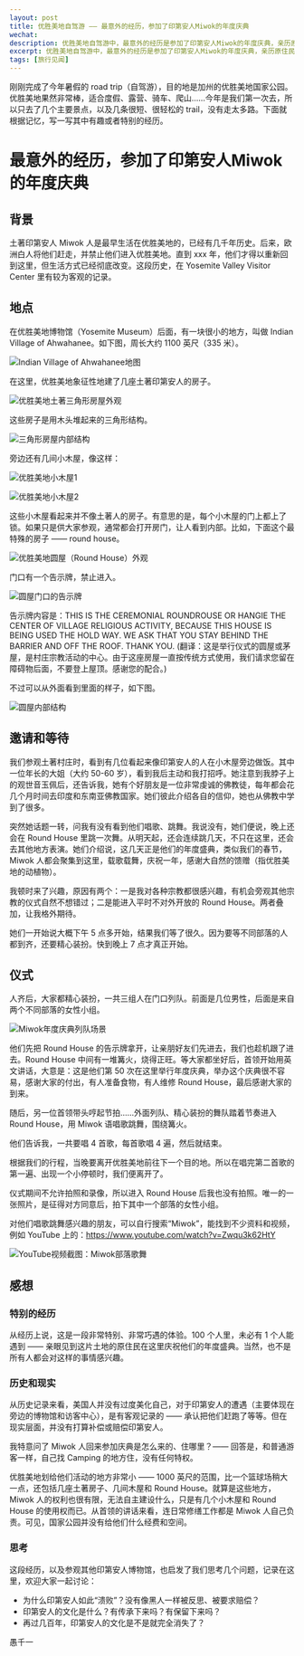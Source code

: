 ```yaml
---
layout: post
title: 优胜美地自驾游 —— 最意外的经历，参加了印第安人Miwok的年度庆典
wechat: 
description: 优胜美地自驾游中，最意外的经历是参加了印第安人Miwok的年度庆典，亲历原住民的歌舞仪式，感受历史与现实的碰撞。
excerpt: 优胜美地自驾游中，最意外的经历是参加了印第安人Miwok的年度庆典，亲历原住民的歌舞仪式，感受历史与现实的碰撞。
tags: [旅行见闻]
---
```


刚刚完成了今年暑假的 road trip（自驾游），目的地是加州的优胜美地国家公园。优胜美地果然非常棒，适合度假、露营、骑车、爬山……今年是我们第一次去，所以只去了几个主要景点，以及几条很短、很轻松的 trail，没有走太多路。下面就根据记忆，写一写其中有趣或者特别的经历。

# 最意外的经历，参加了印第安人Miwok的年度庆典

## 背景

土著印第安人 Miwok 人是最早生活在优胜美地的，已经有几千年历史。后来，欧洲白人将他们赶走，并禁止他们进入优胜美地。直到 xxx 年，他们才得以重新回到这里，但生活方式已经彻底改变。这段历史，在 Yosemite Valley Visitor Center 里有较为客观的记录。

## 地点


在优胜美地博物馆（Yosemite Museum）后面，有一块很小的地方，叫做 Indian Village of Ahwahanee。如下图，周长大约 1100 英尺（335 米）。

![](../images/yosemite-village-map.png "Indian Village of Ahwahanee地图")

在这里，优胜美地象征性地建了几座土著印第安人的房子。

![](../images/yosemite-triangle-house.png "优胜美地土著三角形房屋外观")

这些房子是用木头堆起来的三角形结构。

![](../images/yosemite-triangle-house-inside.png "三角形房屋内部结构")

旁边还有几间小木屋，像这样：

![](../images/yosemite-cabin-1.png "优胜美地小木屋1")

![](../images/yosemite-cabin-2.png "优胜美地小木屋2")

这些小木屋看起来并不像土著人的房子。有意思的是，每个小木屋的门上都上了锁。如果只是供大家参观，通常都会打开房门，让人看到内部。比如，下面这个最特殊的房子 —— round house。

![](../images/yosemite-round-house.png "优胜美地圆屋（Round House）外观")

门口有一个告示牌，禁止进入。

![](../images/yosemite-round-house-sign.png "圆屋门口的告示牌")


告示牌内容是：THIS IS THE CEREMONIAL ROUNDROUSE OR HANGIE THE CENTER OF VILLAGE RELIGIOUS ACTIVITY, BECAUSE THIS HOUSE IS BEING USED THE HOLD WAY. WE ASK THAT YOU STAY BEHIND THE BARRIER AND OFF THE ROOF. THANK YOU. (翻译：这是举行仪式的圆屋或茅屋，是村庄宗教活动的中心。由于这座房屋一直按传统方式使用，我们请求您留在障碍物后面，不要登上屋顶。感谢您的配合。)

不过可以从外面看到里面的样子，如下图。

![](../images/yosemite-round-house-inside.png "圆屋内部结构")

## 邀请和等待


我们参观土著村庄时，看到有几位看起来像印第安人的人在小木屋旁边做饭。其中一位年长的大姐（大约 50-60 岁），看到我后主动和我打招呼。她注意到我脖子上的观世音玉佩后，还告诉我，她有个好朋友是一位非常虔诚的佛教徒，每年都会花几个月时间去印度和东南亚佛教国家。她们彼此介绍各自的信仰，她也从佛教中学到了很多。


突然她话题一转，问我有没有看到他们唱歌、跳舞。我说没有，她们便说，晚上还会在 Round House 里跳一次舞。从明天起，还会连续跳几天，不只在这里，还会去其他地方表演。她们介绍说，这几天正是他们的年度盛典，类似我们的春节，Miwok 人都会聚集到这里，载歌载舞，庆祝一年，感谢大自然的馈赠（指优胜美地的动植物）。


我顿时来了兴趣，原因有两个：一是我对各种宗教都很感兴趣，有机会旁观其他宗教的仪式自然不想错过；二是能进入平时不对外开放的 Round House。两者叠加，让我格外期待。


她们一开始说大概下午 5 点多开始，结果我们等了很久。因为要等不同部落的人都到齐，还要精心装扮。快到晚上 7 点才真正开始。

## 仪式


人齐后，大家都精心装扮，一共三组人在门口列队。前面是几位男性，后面是来自两个不同部落的女性小组。

![](../images/yosemite-ceremony-lineup.png "Miwok年度庆典列队场景")


他们先把 Round House 的告示牌拿开，让亲朋好友们先进去，我们也趁机跟了进去。Round House 中间有一堆篝火，烧得正旺。等大家都坐好后，首领开始用英文讲话，大意是：这是他们第 50 次在这里举行年度庆典，举办这个庆典很不容易，感谢大家的付出，有人准备食物，有人维修 Round House，最后感谢大家的到来。


随后，另一位首领带头哼起节拍……外面列队、精心装扮的舞队踏着节奏进入 Round House，用 Miwok 语唱歌跳舞，围绕篝火。


他们告诉我，一共要唱 4 首歌，每首歌唱 4 遍，然后就结束。


根据我们的行程，当晚要离开优胜美地前往下一个目的地。所以在唱完第二首歌的第一遍、出现一个小停顿时，我们便离开了。


仪式期间不允许拍照和录像，所以进入 Round House 后我也没有拍照。唯一的一张照片，是征得对方同意后，拍下其中一个部落的女性小组。


对他们唱歌跳舞感兴趣的朋友，可以自行搜索“Miwok”，能找到不少资料和视频，例如 YouTube 上的：https://www.youtube.com/watch?v=Zwqu3k62HtY 

![](../images/yosemite-miwok-youtube-screenshot.png "YouTube视频截图：Miwok部落歌舞")

## 感想

### 特别的经历


从经历上说，这是一段非常特别、非常巧遇的体验。100 个人里，未必有 1 个人能遇到 —— 亲眼见到这片土地的原住民在这里庆祝他们的年度盛典。当然，也不是所有人都会对这样的事情感兴趣。

### 历史和现实


从历史记录来看，美国人并没有过度美化自己，对于印第安人的遭遇（主要体现在旁边的博物馆和访客中心），是有客观记录的 —— 承认把他们赶跑了等等。但在现实层面，并没有打算补偿或赔偿印第安人。


我特意问了 Miwok 人回来参加庆典是怎么来的、住哪里？—— 回答是，和普通游客一样，自己找 Camping 的地方住，没有任何特权。


优胜美地划给他们活动的地方非常小 —— 1000 英尺的范围，比一个篮球场稍大一点，还包括几座土著房子、几间木屋和 Round House。就算是这些地方，Miwok 人的权利也很有限，无法自主建设什么，只是有几个小木屋和 Round House 的使用权而已。从首领的讲话来看，连日常修缮工作都是 Miwok 人自己负责。可见，国家公园并没有给他们什么经费和空间。

### 思考

这段经历，以及参观其他印第安人博物馆，也启发了我们思考几个问题，记录在这里，欢迎大家一起讨论：

* 为什么印第安人如此“溃败”？没有像黑人一样被反思、被要求赔偿？
* 印第安人的文化是什么？有传承下来吗？有保留下来吗？
* 再过几百年，印第安人的文化是不是就完全消失了？


愚千一


